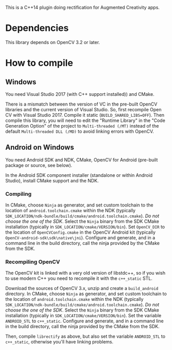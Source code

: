 This is a C++14 plugin doing rectification for Augmented Creativity apps.

# Dependencies

This library depends on OpenCV 3.2 or later.

# How to compile

## Windows

You need Visual Studio 2017 (with C++ support installed)) and CMake.

There is a mismatch between the version of VC in the pre-built OpenCV libraries and the current version of Visual Studio.
So, first recompile Open CV with Visual Studio 2017.
Compile it static (`BUILD_SHARED_LIBS=OFF`).
Then compile this library, you will need to edit the "Runtime Library" in the "Code Generation Option" of the project to `Multi-threaded (/MT)` instead of the default `Multi-threaded DLL (/MD)` to avoid linking errors with OpenCV.

## Android on Windows

You need Android SDK and NDK, CMake, OpenCV for Android (pre-built package or source, see below).

In the Android SDK component installer (standalone or within Android Studio), install CMake support and the NDK.

### Compiling

In CMake, choose `Ninja` as generator, and set custom toolchain to the location of `android.toolchain.cmake` within the NDK (typically `SDK_LOCATION/ndk-bundle/build/cmake/android.toolchain.cmake`). *Do not choose the one of the SDK*.
Select the `Ninja` binary from the SDK CMake installation (typically in `SDK_LOCATION/cmake/VERSION/bin`).
Set `OpenCV_DIR` to the location of `OpenCVConfig.cmake` in the OpenCV Android kit (typically `OpenCV-android-sdk\sdk\native\jni`).
Configure and generate, and in a command line in the build directory, call the ninja provided by the CMake from the SDK.

### Recompiling OpenCV

The OpenCV kit is linked with a very old version of libstdc++, so if you wish to use modern C++ you need to recompile it with the `c++_static` STL.

Download the sources of OpenCV 3.x, unzip and create a `build_android` directory.
In CMake, choose `Ninja` as generator, and set custom toolchain to the location of `android.toolchain.cmake` within the NDK (typically `SDK_LOCATION/ndk-bundle/build/cmake/android.toolchain.cmake`). *Do not choose the one of the SDK*.
Select the `Ninja` binary from the SDK CMake installation (typically in `SDK_LOCATION/cmake/VERSION/bin`).
Set the variable `ANDROID_STL` to `c++_static`.
Configure and generate, and in a command line in the build directory, call the ninja provided by the CMake from the SDK.

Then, compile `librectify` as above, but also set the variable `ANDROID_STL` to `c++_static`, otherwise you'll have linking problems.
